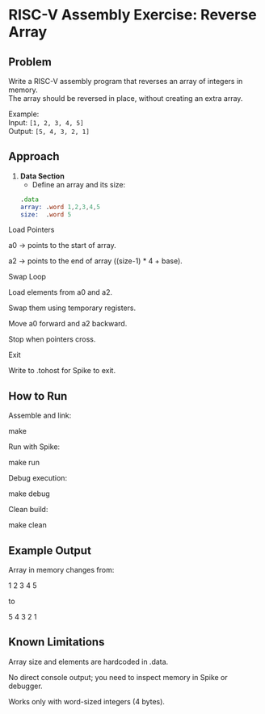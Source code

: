 # RISC-V Assembly Exercise: Reverse Array

## Problem
Write a RISC-V assembly program that reverses an array of integers in memory.  
The array should be reversed in place, without creating an extra array.

Example:  
Input:  `[1, 2, 3, 4, 5]`  
Output: `[5, 4, 3, 2, 1]`

## Approach
1. **Data Section**  
   - Define an array and its size:
   ```asm
   .data
   array: .word 1,2,3,4,5
   size:  .word 5
Load Pointers

a0 → points to the start of array.

a2 → points to the end of array ((size-1) * 4 + base).

Swap Loop

Load elements from a0 and a2.

Swap them using temporary registers.

Move a0 forward and a2 backward.

Stop when pointers cross.

Exit

Write to .tohost for Spike to exit.

## How to Run

Assemble and link:

make


Run with Spike:

make run


Debug execution:

make debug


Clean build:

make clean

## Example Output

Array in memory changes from:

1 2 3 4 5

to

5 4 3 2 1

## Known Limitations

Array size and elements are hardcoded in .data.

No direct console output; you need to inspect memory in Spike or debugger.

Works only with word-sized integers (4 bytes).